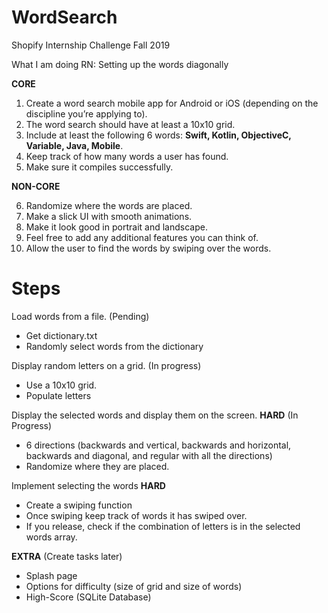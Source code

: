 # WordSearch

Shopify Internship Challenge Fall 2019

What I am doing RN: Setting up the words diagonally

**CORE**

1. Create a word search mobile app for Android or iOS (depending on the discipline you’re applying to).
2. The word search should have at least a 10x10 grid.
3. Include at least the following 6 words: **Swift, Kotlin, ObjectiveC, Variable, Java, Mobile**. 
4. Keep track of how many words a user has found.
5. Make sure it compiles successfully.

**NON-CORE**

6. Randomize where the words are placed.
7. Make a slick UI with smooth animations.
8. Make it look good in portrait and landscape.
9. Feel free to add any additional features you can think of.
10. Allow the user to find the words by swiping over the words.

# Steps
Load words from a file. (Pending)
- Get dictionary.txt
- Randomly select words from the dictionary

Display random letters on a grid. (In progress)
- Use a 10x10 grid.
- Populate letters

Display the selected words and display them on the screen. **HARD** (In Progress)
- 6 directions (backwards and vertical, backwards and horizontal, backwards and diagonal, and regular with all the directions)
- Randomize where they are placed.

Implement selecting the words **HARD**
- Create a swiping function
- Once swiping keep track of words it has swiped over.
- If you release, check if the combination of letters is in the selected words array.

**EXTRA** (Create tasks later)
- Splash page
- Options for difficulty (size of grid and size of words)
- High-Score (SQLite Database)

